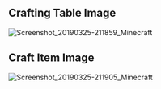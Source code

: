 ## Crafting Table Image
![Screenshot_20190325-211859_Minecraft](https://user-images.githubusercontent.com/48094346/54944615-f814e480-4f44-11e9-9106-d1df71adfbac.jpg)

## Craft Item Image
![Screenshot_20190325-211905_Minecraft](https://user-images.githubusercontent.com/48094346/54944755-45915180-4f45-11e9-9162-fd61b37f223b.jpg)
